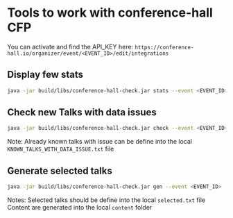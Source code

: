 # Tools to work with conference-hall CFP

You can activate and find the API_KEY here: `https://conference-hall.io/organizer/event/<EVENT_ID>/edit/integrations` 

## Display few stats 

```bash
java -jar build/libs/conference-hall-check.jar stats --event <EVENT_ID>  --api-key <API_KEY>
```

## Check new Talks with data issues 

```bash
java -jar build/libs/conference-hall-check.jar check --event <EVENT_ID>  --api-key <API_KEY>
```

Note: Already known talks with issue can be define into the local `KNOWN_TALKS_WITH_DATA_ISSUE.txt` file

## Generate selected talks

```bash
java -jar build/libs/conference-hall-check.jar gen --event <EVENT_ID>  --api-key <API_KEY>
```

Notes: Selected talks should be define into the local `selected.txt` file
       Content are generated into the local `content` folder 
